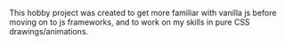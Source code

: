 This hobby project was created to get more familiar with vanilla js before moving on to js frameworks, and to work on my skills in pure CSS drawings/animations.
